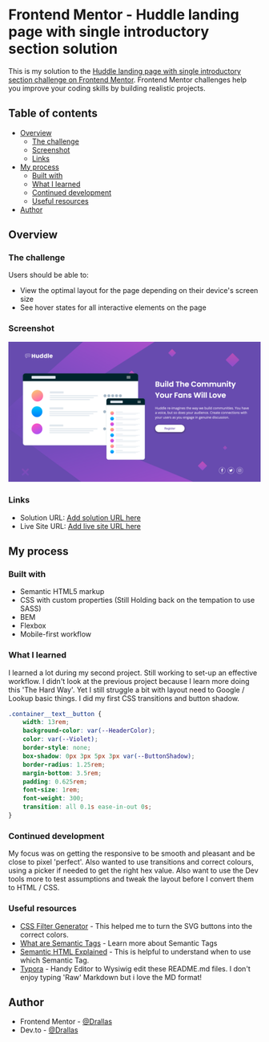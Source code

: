 # Frontend Mentor - Huddle landing page with single introductory section solution

This is my solution to the [Huddle landing page with single introductory section challenge on Frontend Mentor](https://www.frontendmentor.io/challenges/huddle-landing-page-with-a-single-introductory-section-B_2Wvxgi0). Frontend Mentor challenges help you improve your coding skills by building realistic projects. 

## Table of contents

- [Overview](#overview)
  - [The challenge](#the-challenge)
  - [Screenshot](#screenshot)
  - [Links](#links)
- [My process](#my-process)
  - [Built with](#built-with)
  - [What I learned](#what-i-learned)
  - [Continued development](#continued-development)
  - [Useful resources](#useful-resources)
- [Author](#author)

## Overview

### The challenge

Users should be able to:

- View the optimal layout for the page depending on their device's screen size
- See hover states for all interactive elements on the page

### Screenshot

![](./images/screenshot.png)

### Links

- Solution URL: [Add solution URL here](https://your-solution-url.com)
- Live Site URL: [Add live site URL here](https://your-live-site-url.com)

## My process

### Built with

- Semantic HTML5 markup
- CSS with custom properties (Still Holding back on the tempation to use SASS)
- BEM
- Flexbox
- Mobile-first workflow

### What I learned

I learned a lot during my second project. Still working to set-up an effective workflow. I didn't look at the previous project because I learn more doing this 'The Hard Way'. Yet I still struggle a bit with layout need to Google / Lookup basic things. I did my first CSS transitions and button shadow.  

```css
.container__text__button {
    width: 13rem;
    background-color: var(--HeaderColor);
    color: var(--Violet);
    border-style: none;
    box-shadow: 0px 3px 5px 3px var(--ButtonShadow);
    border-radius: 1.25rem;
    margin-bottom: 3.5rem;
    padding: 0.625rem;
    font-size: 1rem;
    font-weight: 300;
    transition: all 0.1s ease-in-out 0s;
}
```
### Continued development

My focus was on getting the responsive to be smooth and pleasant and be close to pixel 'perfect'. Also wanted to use transitions and correct colours, using a picker if needed to get the right hex value. Also want to use the Dev tools more to test assumptions and tweak the layout before I convert them to HTML / CSS. 

### Useful resources

- [CSS Filter Generator](https://codepen.io/sosuke/pen/Pjoqqp) - This helped me to turn the SVG buttons into the correct colors.
- [What are Semantic Tags](https://www.developerdrive.com/what-are-semantic-html-tags) - Learn more about Semantic Tags
- [Semantic HTML Explained](https://superdevresources.com/section-article-nav-aside-html5/) - This is helpful to understand when to use which Semantic Tag.
- [Typora](https://www.typora.io) - Handy Editor to Wysiwig edit these README.md files. I don't enjoy typing 'Raw' Markdown but i love the MD format!

## Author

- Frontend Mentor - [@Drallas](https://www.frontendmentor.io/profile/Drallas)
- Dev.to - [@Drallas](https://dev.to/drallas)




